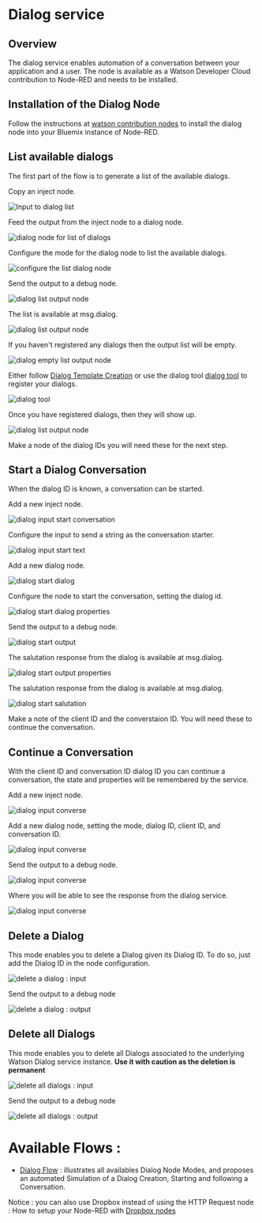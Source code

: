# Dialog service

## Overview
The dialog service enables automation of a conversation between your application and a user. The node is available
as a Watson Developer Cloud contribution to Node-RED and needs to be installed. 

## Installation of the Dialog Node
Follow the instructions at [watson contribution nodes](/watson_contribution_nodes/README.md) 
to install the dialog node into your Bluemix instance of Node-RED. 

## List available dialogs
The first part of the flow is to generate a list of the available dialogs. 

Copy an inject node.

![Input to dialog list](images/dialog_list_input.png)

Feed the output from the inject node to a dialog node.

![dialog node for list of dialogs](images/dialog_list_dialog_node.png)

Configure the mode for the dialog node to list the available dialogs.

![configure the list dialog node](images/dialog_list_dialog_node_properties.png)

Send the output to a debug node.

![dialog list output node](images/dialog_list_output.png)

The list is available at msg.dialog.

![dialog list output node](images/dialog_list_output_properties.png)

If you haven't registered any dialogs then the output list will be empty.

![dialog empty list output node](images/dialog_list_results_no_dialogs.png)

Either follow [Dialog Template Creation](../dialog_template_creation/README.md) or use
the dialog tool [dialog tool](https://github.com/watson-developer-cloud/dialog-tool) to register
your dialogs. 

![dialog tool](images/dialog_dialog_tool.png)

Once you have registered dialogs, then they will show up.

![dialog list output node](images/dialog_list_results_found_dialogs.png)

Make a node of the dialog IDs you will need these for the next step.

## Start a Dialog Conversation
When the dialog ID is known, a conversation can be started.

Add a new inject node.

![dialog input start conversation](images/dialog_start_input.png)

Configure the input to send a string as the conversation starter.

![dialog input start text](images/dialog_start_input_properties.png)

Add a new dialog node.

![dialog start dialog](images/dialog_start_dialog.png)
 
Configure the node to start the conversation, setting the dialog id.

![dialog start dialog properties](images/dialog_start_dialog_properties.png)

Send the output to a debug node.

![dialog start output](images/dialog_start_output.png)

The salutation response from the dialog is available at msg.dialog.

![dialog start output properties](images/dialog_start_output_properties.png)

The salutation response from the dialog is available at msg.dialog.

![dialog start salutation](images/dialog_start_results.png)

Make a note of the client ID and the converstaion ID. You will need these to continue the conversation.

## Continue a Conversation
With the client ID and conversation ID dialog ID you can continue a conversation, the state and properties
will be remembered by the service. 

Add a new inject node.

![dialog input converse](images/dialog_converse_input.png)

Add a new dialog node, setting the mode, dialog ID, client ID, and conversation ID.

![dialog input converse](images/dialog_converse_dialog.png)

Send the output to a debug node. 

![dialog input converse](images/dialog_converse_output.png)

Where you will be able to see the response from the dialog service. 

![dialog input converse](images/dialog_converse_results.png)

## Delete a Dialog
This mode enables you to delete a Dialog given its Dialog ID. To do so, just add the Dialog ID in the node configuration.

![delete a dialog : input](images/dialog_delete_input.png)

Send the output to a debug node

![delete a dialog : output](images/dialog_delete_output.png)

## Delete all Dialogs
This mode enables you to delete all Dialogs associated to the underlying Watson Dialog service instance. <b>Use it with caution as the deletion is permanent</b>

![delete all dialogs : input](images/dialog_delete_all_input.png)

Send the output to a debug node

![delete all dialogs : output](images/dialog_delete_all_output.png)

# Available Flows :
- [Dialog Flow](dialog_flow.json) : illustrates all availables Dialog Node Modes, and proposes an automated Simulation of a Dialog Creation, Starting and following a Conversation.

<n>Notice</b> : you can also use Dropbox instead of using the HTTP Request node : How to setup your Node-RED with [Dropbox nodes](https://github.com/watson-developer-cloud/node-red-labs/tree/master/utilities/dropbox_setup)


